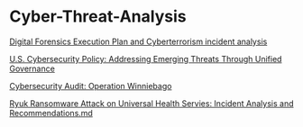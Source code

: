# Cyber-Threat-Analysis

[Digital Forensics Execution Plan and Cyberterrorism incident analysis](https://github.com/chaseaham/Cyber-Threat-Analysis/blob/ee2bb4b426db16356fd6360676d9f82d61304dda/Digital%20Forensics%20Execution%20Plan%3A%20Cyberterrorism%20Incident%20Analysis.md#digital-forensics-execution-plan-cyberterrorism-incident-analysis)

[U.S. Cybersecurity Policy: Addressing Emerging Threats Through Unified Governance](https://github.com/chaseaham/Cyber-Threat-Analysis/blob/main/U.S.%20Cybersecurity%20Policy%3A%20Addressing%20Emerging%20Threats%20Through%20Unified%20Governance)

[Cybersecurity Audit: Operation Winniebago](https://github.com/chaseaham/Cyber-Threat-Analysis/blob/main/Operation%20Winnebago%20Cybersecurity%20Audit%20Report)

[Ryuk Ransomware Attack on Universal Health Servies: Incident Analysis and Recommendations.md](https://github.com/chaseaham/Cyber-Threat-Analysis/blob/main/yuk%20Ransomware%20Attack%20on%20Universal%20Health%20Services%3A%20Incident%20Analysis%20and%20Recommendations.md)
